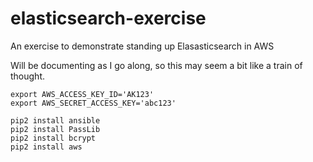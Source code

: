 # elasticsearch-exercise
An  exercise to demonstrate standing up Elasasticsearch in AWS

Will be documenting as I go along, so this may seem a bit like a train of thought.

```
export AWS_ACCESS_KEY_ID='AK123'
export AWS_SECRET_ACCESS_KEY='abc123'
```

```
pip2 install ansible
pip2 install PassLib
pip2 install bcrypt
pip2 install aws
```

